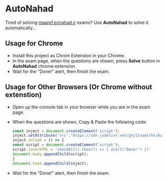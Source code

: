 # AutoNahad
Tired of solving [maaref.ecnahad.ir](https://maaref.ecnahad.ir) exams? Use **AutoNahad** to solve it automatically...

## Usage for Chrome
- Install this project as Chrom Extension in your Chrome.
- In the exam page, when the questions are shown, press **Solve** button in **AutoNahad** chrome extension.
- Wait for the "Done!" alert, then finish the exam.

## Usage for Other Browsers (Or Chrome without extenstion)
- Open up the console tab in your browser while you are in the exam page.
- When the questions are shown, Copy & Paste the following code:


	``` js
  const inject = document.createElement('script');
	inject.setAttribute('src','https://cdn.jsdelivr.net/gh/itsamirhn/AutoNahad@v0.1/inject.js');
	inject.onload = () => {
    const script = document.createElement('script');
    script.innerHTML = 'checkAll().then(() => { alert("Done!") })'
    document.body.appendChild(script);
	}
  document.head.appendChild(inject);
	```
  
- Wait for the "Done!" alert, then finish the exam.
